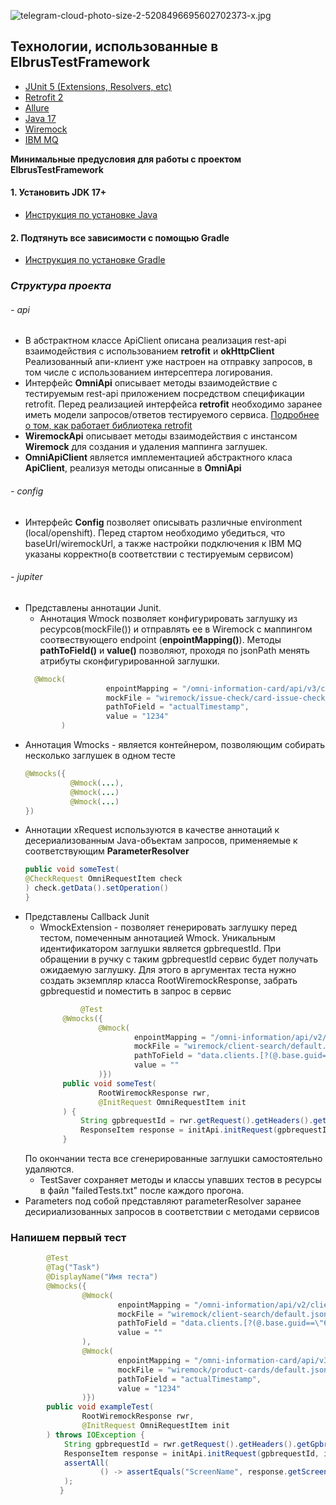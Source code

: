 ![telegram-cloud-photo-size-2-5208496695602702373-x.jpg](..%2F..%2F..%2FLibrary%2FGroup%20Containers%2F6N38VWS5BX.ru.keepcoder.Telegram%2Fappstore%2Faccount-10880797782801398768%2Fpostbox%2Fmedia%2Ftelegram-cloud-photo-size-2-5208496695602702373-x.jpg)

## **Технологии, использованные в ElbrusTestFramework**

- [JUnit 5 (Extensions, Resolvers, etc)](https://junit.org/junit5/docs/current/user-guide/)
- [Retrofit 2](https://square.github.io/retrofit/)
- [Allure](https://docs.qameta.io/allure/)
- [Java 17](https://www.oracle.com/java/technologies/javase/jdk17-archive-downloads.html)
- [Wiremock](https://wiremock.org)
- [IBM MQ](https://developer.ibm.com/tutorials/mq-develop-mq-jms/)

**Минимальные предусловия для работы с проектом ElbrusTestFramework**

#### 1. Установить JDK 17+

- [Инструкция по установке Java](https://github.com/qa-guru/getting-started-java/wiki/1.-Установка-JDK)

#### 2. Подтянуть все зависимости с помощью Gradle

- [Инструкция по установке Gradle](https://github.com/qa-guru/getting-started-java/wiki/2.-Установка-Gradle)



### *Структура проекта*

###### - api

* В абстрактном классе ApiClient описана реализация rest-api взаимодействия с использованием **retrofit** и **okHttpClient**
  Реализованный апи-клиент уже настроен на отправку запросов, в том числе с использованием интерсептера логирования.
* Интерфейc **OmniApi** описывает методы взаимодействие с тестируемым rest-api приложением посредством спецификации
  retrofit. Перед реализацией интерфейса **retrofit** необходимо заранее иметь модели запросов/ответов тестируемого сервиса.
  [Подробнее о том, как работает библиотека retrofit](https://rutube.ru/video/f09c90281d0aa1134d9dc78c566fbda3/)
* **WiremockApi** описывает методы взаимодействия с инстансом **Wiremock** для создания и удаления маппинга заглушек.
* **OmniApiClient** является имплементацией абстрактного класа **ApiClient**, реализуя методы описанные в **OmniApi**

###### - config

* Интерфейс **Config** позволяет описывать различные environment (local/openshift). Перед стартом необходимо убедиться, что
  baseUrl/wiremockUrl, а также настройки подключения к IBM MQ указаны корректно(в соответствии с тестируемым сервисом)

###### - jupiter

* Представлены аннотации Junit.
    * Аннотация Wmock позволяет конфигурировать заглушку из ресурсов(mockFile()) и отправлять ее в Wiremock с маппингом
      соотвествующего endpoint (**enpointMapping()**). Методы **pathToField()** и **value()** позволяют, проходя по jsonPath менять
      атрибуты сконфигурированной заглушки.
  ```java
    @Wmock(
                    enpointMapping = "/omni-information-card/api/v3/client/product/card/issue/check",
                    mockFile = "wiremock/issue-check/card-issue-check-isMobilePinTrue.json",
                    pathToField = "actualTimestamp",
                    value = "1234"
          )
* Аннотация Wmocks - является контейнером, позволяющим собирать несколько заглушек в одном тесте
    ```java
    @Wmocks({
              @Wmock(...),
              @Wmock(...)
              @Wmock(...)
    })
* Аннотации xRequest используются в качестве аннотаций к десериализованным Java-объектам запросов, применяемые к
  соответствующим **ParameterResolver**
    ```java
    public void someTest(
    @CheckRequest OmniRequestItem check
    ) check.getData().setOperation()
  }
* Представлены Callback Junit
  * WmockExtension - позволяет генерировать заглушку перед тестом, помеченным аннотацией Wmock. Уникальным
           идентификатором заглушки является gpbrequestId. При обращении в ручку с таким gpbrequestId сервис будет получать
           ожидаемую заглушку. Для этого в аргументах теста нужно создать экземпляр класса RootWiremockResponse, забрать
           gpbrequestid и поместить в запрос в сервис
    ```java
             @Test
         @Wmocks({
                 @Wmock(
                         enpointMapping = "/omni-information/api/v2/client/search",
                         mockFile = "wiremock/client-search/default.json",
                         pathToField = "data.clients.[?(@.base.guid==\"6F57A2C3507C4D6AA1A70E9C8C8CF919\")].base.hid",
                         value = ""
                 )})
         public void someTest(
                 RootWiremockResponse rwr,
                 @InitRequest OmniRequestItem init
         ) {
             String gpbrequestId = rwr.getRequest().getHeaders().getGpbrequestId().getEqualTo(); 
             ResponseItem response = initApi.initRequest(gpbrequestId, init);
         }
    
   По окончании теста все сгенерированные заглушки самостоятельно удаляются.
  * TestSaver сохраняет методы и классы упавших тестов в ресурсы в файл "failedTests.txt" после каждого прогона.
* Parameters под собой представляют parameterResolver заранее десириализованных запросов в соответствии с методами сервисов

### **Напишем первый тест**
```java
        @Test
        @Tag("Task")
        @DisplayName("Имя теста")
        @Wmocks({
                @Wmock(
                        enpointMapping = "/omni-information/api/v2/client/search",
                        mockFile = "wiremock/client-search/default.json",
                        pathToField = "data.clients.[?(@.base.guid==\"6F57A2C3507C4D6AA1A70E9C8C8CF919\")].base.hid",
                        value = ""
                ),
                @Wmock(
                        enpointMapping = "/omni-information-card/api/v3/client/product/cards",
                        mockFile = "wiremock/product-cards/default.json",
                        pathToField = "actualTimestamp",
                        value = "1234"
                )})
        public void exampleTest(
                RootWiremockResponse rwr,
                @InitRequest OmniRequestItem init
        ) throws IOException {
            String gpbrequestId = rwr.getRequest().getHeaders().getGpbrequestId().getEqualTo();
            ResponseItem response = initApi.initRequest(gpbrequestId, init);
            assertAll(
                    () -> assertEquals("ScreenName", response.getScreen().getLoad().getId()),
            );
           }   
